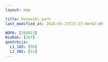 ```yaml
---
layout: map

title: Dunavski park
last_modified_at: 2018-05-23T23:37:48+02:00

WDPA: [388823]
BioRaS: [267]
geoSrbija:
  L1_183: [98]
  L1_302: [31]
---
```

